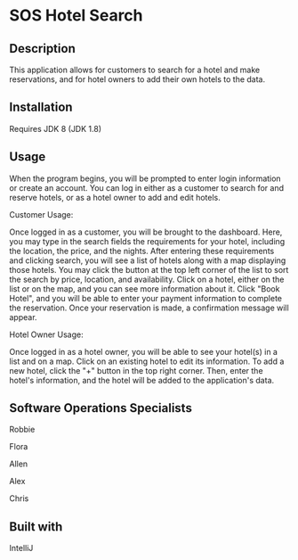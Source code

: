 SOS Hotel Search
===

Description
---
This application allows for customers to search for a hotel and make reservations, and for hotel owners to add their own 
hotels to the data.

Installation
---
Requires JDK 8 (JDK 1.8)

Usage
---
When the program begins, you will be prompted to enter login information or create an account.
You can log in either as a customer to search for and reserve hotels, or as a hotel owner to add and edit hotels.

Customer Usage:

Once logged in as a customer, you will be brought to the dashboard. Here, you may type in the search fields the requirements for your
hotel, including the location, the price, and the nights. After entering these requirements and clicking search, you will see a list of
hotels along with a map displaying those hotels. You may click the button at the top left corner of the list to sort the search by
price, location, and availability. Click on a hotel, either on the list or on the map, and you can see more information about it.
Click "Book Hotel", and you will be able to enter your payment information to complete the reservation. Once your reservation is made, a confirmation message will appear.

Hotel Owner Usage:

Once logged in as a hotel owner, you will be able to see your hotel(s) in a list and on a map. Click on an existing hotel to edit
its information. To add a new hotel, click the "+" button in the top right corner. Then, enter the hotel's information, and the hotel
will be added to the application's data.

Software Operations Specialists
---
Robbie

Flora

Allen

Alex

Chris

Built with
---
IntelliJ
